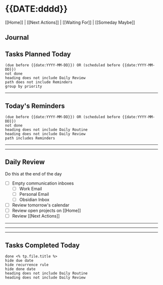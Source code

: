 # {{DATE:dddd}}
[[Home]] | [[Next Actions]] | [[Waiting For]] | [[Someday Maybe]]

## Journal

## Tasks Planned Today
```tasks
(due before {{date:YYYY-MM-DD}}) OR (scheduled before {{date:YYYY-MM-DD}})
not done
heading does not include Daily Review
path does not include Reminders
group by priority
```
***
## Today's Reminders
```tasks
(due before {{date:YYYY-MM-DD}}) OR (scheduled before {{date:YYYY-MM-DD}})
not done
heading does not include Daily Routine
heading does not include Daily Review
path includes Reminders
```
***
***
## Daily Review
Do this at the end of the day 
- [ ] Empty communication inboxes
	- [ ] Work Email
	- [ ] Personal Email
	- [ ] Obsidian Inbox
- [ ] Review tomorrow's calendar
- [ ] Review open projects on [[Home]]
- [ ] Review [[Next Actions]]

***

***
***
## Tasks Completed Today
```tasks
done <% tp.file.title %>
hide due date
hide recurrence rule
hide done date
heading does not include Daily Routine
heading does not include Daily Review
```